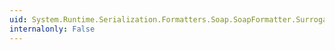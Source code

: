 ```yaml
---
uid: System.Runtime.Serialization.Formatters.Soap.SoapFormatter.SurrogateSelector
internalonly: False
---
```

